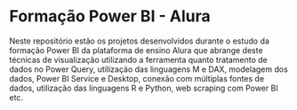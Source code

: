 # Formação Power BI - Alura
Neste repositório estão os projetos desenvolvidos durante o estudo da formação Power BI da plataforma de ensino Alura que abrange deste técnicas de visualização utilizando a ferramenta quanto tratamento de dados no Power Query, utilização das linguagens M e DAX, modelagem dos dados, Power BI Service e Desktop, conexão com múltiplas fontes de dados, utilização das linguagens R e Python, web scraping com Power BI etc.
